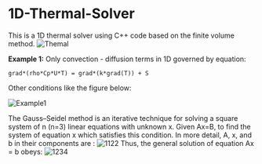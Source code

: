 # 1D-Thermal-Solver
This is a 1D thermal solver using C++ code based on the finite volume method. 
![Themal](https://github.com/huukhai249/1D-Thermal-Solver/assets/63088885/0a2f3c50-6975-45c5-b3f8-1acb7a663914)

**Example 1:** Only convection - diffusion terms in 1D governed by equation: 

    grad*(rho*Cp*U*T) = grad*(k*grad(T)) + S

Other conditions like the figure below:

![Example1](https://github.com/huukhai249/1D-Thermal-Solver/assets/63088885/06a4670e-1453-4db4-89e7-f5e02a41265a)

The Gauss–Seidel method is an iterative technique for solving a square system of n (n=3) linear equations with unknown x.
Given Ax=B, to find the system of equation x which satisfies this condition.
In more detail, A, x, and b in their components are :
![1122](https://github.com/huukhai249/1D-Thermal-Solver/assets/63088885/68e00227-b2fa-4329-9805-e162961a7379)
Thus, the general solution of equation Ax = b obeys:
![1234](https://github.com/huukhai249/1D-Thermal-Solver/assets/63088885/ac81c5ad-56d1-49fe-82fa-32c2d3ceef58)
